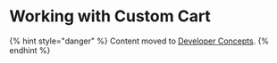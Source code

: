 # Working with Custom Cart

{% hint style="danger" %}
Content moved to [Developer Concepts](https://www.moltin.com/developer/concepts/when-to-use-a-custom-cart).
{% endhint %}



